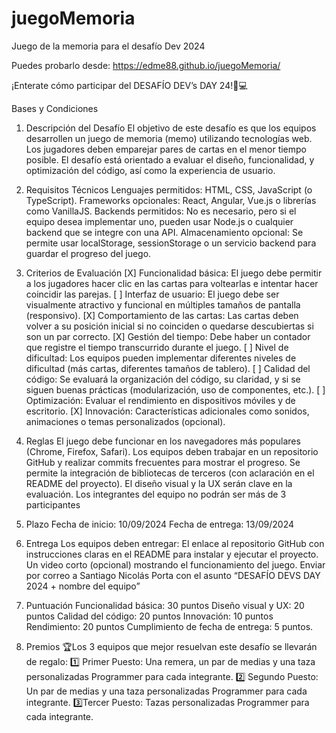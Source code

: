 # juegoMemoria
Juego de la memoria para el desafío Dev 2024

Puedes probarlo desde: https://edme88.github.io/juegoMemoria/

¡Enterate cómo participar del DESAFÍO DEV’s DAY 24!🚀💻

Bases y Condiciones

1. Descripción del Desafío
   El objetivo de este desafío es que los equipos desarrollen un juego de memoria (memo) utilizando tecnologías web. Los jugadores deben emparejar pares de cartas en el menor tiempo posible. El desafío está orientado a evaluar el diseño, funcionalidad, y optimización del código, así como la experiencia de usuario.

2. Requisitos Técnicos
   Lenguajes permitidos: HTML, CSS, JavaScript (o TypeScript).
   Frameworks opcionales: React, Angular, Vue.js o librerías como VanillaJS.
   Backends permitidos: No es necesario, pero si el equipo desea implementar uno, pueden usar Node.js o cualquier backend que se integre con una API.
   Almacenamiento opcional: Se permite usar localStorage, sessionStorage o un servicio backend para guardar el progreso del juego.

3. Criterios de Evaluación 
[X] Funcionalidad básica: El juego debe permitir a los jugadores hacer clic en las cartas para voltearlas e intentar hacer coincidir las parejas.
[ ] Interfaz de usuario: El juego debe ser visualmente atractivo y funcional en múltiples tamaños de pantalla (responsivo).
[X] Comportamiento de las cartas: Las cartas deben volver a su posición inicial si no coinciden o quedarse descubiertas si son un par correcto.
[X] Gestión del tiempo: Debe haber un contador que registre el tiempo transcurrido durante el juego.
[ ] Nivel de dificultad: Los equipos pueden implementar diferentes niveles de dificultad (más cartas, diferentes tamaños de tablero).
[ ] Calidad del código: Se evaluará la organización del código, su claridad, y si se siguen buenas prácticas (modularización, uso de componentes, etc.).
[ ] Optimización: Evaluar el rendimiento en dispositivos móviles y de escritorio.
[X] Innovación: Características adicionales como sonidos, animaciones o temas personalizados (opcional).
4. Reglas
   El juego debe funcionar en los navegadores más populares (Chrome, Firefox, Safari).
   Los equipos deben trabajar en un repositorio GitHub y realizar commits frecuentes para mostrar el progreso.
   Se permite la integración de bibliotecas de terceros (con aclaración en el README del proyecto).
   El diseño visual y la UX serán clave en la evaluación.
   Los integrantes del equipo no podrán ser más de 3 participantes
5. Plazo
   Fecha de inicio: 10/09/2024
   Fecha de entrega: 13/09/2024
6. Entrega
   Los equipos deben entregar:
   El enlace al repositorio GitHub con instrucciones claras en el README para instalar y ejecutar el proyecto.
   Un video corto (opcional) mostrando el funcionamiento del juego.
   Enviar por correo a Santiago Nicolás Porta con el asunto “DESAFÍO DEVS DAY 2024 + nombre del equipo”
7. Puntuación
   Funcionalidad básica: 30 puntos
   Diseño visual y UX: 20 puntos
   Calidad del código: 20 puntos
   Innovación: 10 puntos
   Rendimiento: 20 puntos
   Cumplimiento de fecha de entrega: 5 puntos.
8. Premios
   🏆Los 3 equipos que mejor resuelvan este desafío se llevarán de regalo:
   1️⃣ Primer Puesto: Una remera, un par de medias y una taza personalizadas Programmer para cada integrante.
   2️⃣ Segundo Puesto:  Un par de medias y una taza personalizadas Programmer para cada integrante.
   3️⃣Tercer Puesto:  Tazas personalizadas Programmer para cada integrante.
